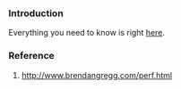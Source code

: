 ### Introduction

Everything you need to know is right [here](http://www.brendangregg.com/perf.html).

### Reference
1. http://www.brendangregg.com/perf.html
